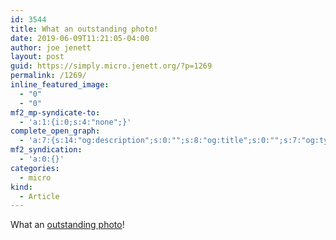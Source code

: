 ```yaml
---
id: 3544
title: What an outstanding photo!
date: 2019-06-09T11:21:05-04:00
author: joe jenett
layout: post
guid: https://simply.micro.jenett.org/?p=1269
permalink: /1269/
inline_featured_image:
  - "0"
  - "0"
mf2_mp-syndicate-to:
  - 'a:1:{i:0;s:4:"none";}'
complete_open_graph:
  - 'a:7:{s:14:"og:description";s:0:"";s:8:"og:title";s:0:"";s:7:"og:type";s:0:"";s:12:"twitter:card";s:7:"summary";s:15:"twitter:creator";s:0:"";s:19:"twitter:description";s:0:"";s:8:"og:image";s:0:"";}'
mf2_syndication:
  - 'a:0:{}'
categories:
  - micro
kind:
  - Article
---
```

What an [outstanding photo](https://johnjohnston.info/blog/9969-2/)!